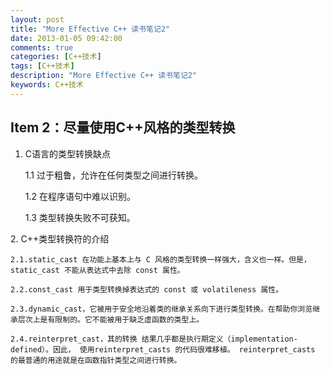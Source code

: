 ```yaml
---
layout: post
title: "More Effective C++ 读书笔记2"
date: 2013-01-05 09:42:00
comments: true
categories: [C++技术]
tags: [C++技术]
description: "More Effective C++ 读书笔记2"
keywords: C++技术
---
```


## Item 2：尽量使用C++风格的类型转换

1. C语言的类型转换缺点

    1.1 过于粗鲁，允许在任何类型之间进行转换。

    1.2 在程序语句中难以识别。

    1.3 类型转换失败不可获知。

2. C++类型转换符的介绍

    2.1.static_cast 在功能上基本上与 C 风格的类型转换一样强大，含义也一样。但是，static_cast 不能从表达式中去除 const 属性。

    2.2.const_cast 用于类型转换掉表达式的 const 或 volatileness 属性。

    2.3.dynamic_cast，它被用于安全地沿着类的继承关系向下进行类型转换。在帮助你浏览继承层次上是有限制的。它不能被用于缺乏虚函数的类型上。

    2.4.reinterpret_cast，其的转换 结果几乎都是执行期定义（implementation-defined）。因此， 使用reinterpret_casts 的代码很难移植。 reinterpret_casts 的最普通的用途就是在函数指针类型之间进行转换。
